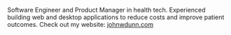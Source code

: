 Software Engineer and Product Manager in health tech. Experienced building web and desktop applications to reduce costs and improve patient outcomes. Check out my website: [johnwdunn.com](https://www.johnwdunn.com/)
